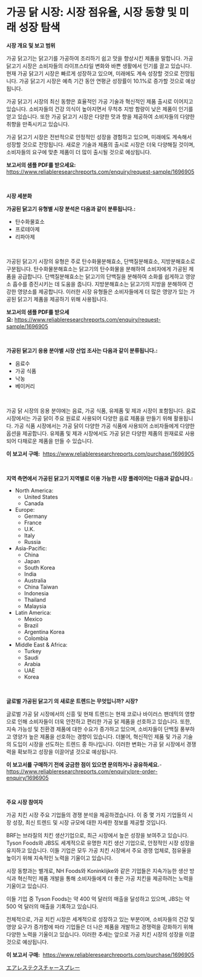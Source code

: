 <p><h1>가공 닭 시장: 시장 점유율, 시장 동향 및 미래 성장 탐색</h1></p><p><strong>시장 개요 및 보고 범위</strong></p>
<p><p>가공 닭고기는 닭고기를 가공하여 조리하기 쉽고 맛을 향상시킨 제품을 말합니다. 가공 닭고기 시장은 소비자들의 라이프스타일 변화와 바쁜 생활에서 인기를 끌고 있습니다. 현재 가공 닭고기 시장은 빠르게 성장하고 있으며, 미래에도 계속 성장할 것으로 전망됩니다. 가공 닭고기 시장은 예측 기간 동안 연평균 성장률이 10.1%로 증가할 것으로 예상됩니다.</p><p>가공 닭고기 시장의 최신 동향은 효율적인 가공 기술과 혁신적인 제품 출시로 이어지고 있습니다. 소비자들의 건강 의식이 높아지면서 무척추 지방 함량이 낮은 제품이 인기를 얻고 있습니다. 또한 가공 닭고기 시장은 다양한 맛과 향을 제공하여 소비자들의 다양한 취향을 만족시키고 있습니다.</p><p>가공 닭고기 시장은 전반적으로 안정적인 성장을 경험하고 있으며, 미래에도 계속해서 성장할 것으로 전망됩니다. 새로운 기술과 제품의 출시로 시장은 더욱 다양해질 것이며, 소비자들의 요구에 맞춘 제품이 더 많이 출시될 것으로 예상됩니다.</p></p>
<p><strong>보고서의 샘플 PDF를 받으세요:</strong> <a href="https://www.reliableresearchreports.com/enquiry/request-sample/1696905">https://www.reliableresearchreports.com/enquiry/request-sample/1696905</a></p>
<p>&nbsp;</p>
<p><strong>시장 세분화</strong></p>
<p><strong>가공된 닭고기 유형별 시장 분석은 다음과 같이 분류됩니다.:</strong></p>
<p><ul><li>탄수화물효소</li><li>프로테아제</li><li>리파아제</li></ul></p>
<p>&nbsp;</p>
<p><p>가공된 닭고기 시장의 유형은 주로 탄수화물분해효소, 단백질분해효소, 지방분해효소로 구분됩니다. 탄수화물분해효소는 닭고기의 탄수화물을 분해하여 소비자에게 가공된 제품을 공급합니다. 단백질분해효소는 닭고기의 단백질을 분해하여 소화를 쉽게하고 영양소 흡수를 증진시키는 데 도움을 줍니다. 지방분해효소는 닭고기의 지방을 분해하여 건강한 영양소를 제공합니다. 이러한 시장 유형들은 소비자들에게 더 많은 영양가 있는 가공된 닭고기 제품을 제공하기 위해 사용됩니다.</p></p>
<p><strong>보고서의 샘플 PDF를 받으세요:</strong>&nbsp;<a href="https://www.reliableresearchreports.com/enquiry/request-sample/1696905">https://www.reliableresearchreports.com/enquiry/request-sample/1696905</a></p>
<p>&nbsp;</p>
<p><strong> 가공된 닭고기 응용 분야별 시장 산업 조사는 다음과 같이 분류됩니다.:</strong></p>
<p><ul><li>음료수</li><li>가공 식품</li><li>낙농</li><li>베이커리</li></ul></p>
<p>&nbsp;</p>
<p><p>가공 닭 시장의 응용 분야에는 음료, 가공 식품, 유제품 및 제과 시장이 포함됩니다. 음료 시장에서는 가공 닭이 주요 원료로 사용되어 다양한 음료 제품을 만들기 위해 활용됩니다. 가공 식품 시장에서는 가공 닭이 다양한 가공 식품에 사용되어 소비자들에게 다양한 옵션을 제공합니다. 유제품 및 제과 시장에서도 가공 닭은 다양한 제품의 원재료로 사용되어 다채로운 제품을 만들 수 있습니다.</p></p>
<p><strong>이 보고서 구매:</strong>&nbsp; <a href="https://www.reliableresearchreports.com/purchase/1696905">https://www.reliableresearchreports.com/purchase/1696905</a></p>
<p>&nbsp;</p>
<p><strong>지역 측면에서 가공된 닭고기 지역별로 이용 가능한 시장 플레이어는 다음과 같습니다.:</strong></p>
<p><ul>
    <li>
        North America:
        <ul>
            <li>United States</li>
            <li>Canada</li>
        </ul>
    </li>
    <li>
        Europe:
        <ul>
            <li>Germany</li>
            <li>France</li>
            <li>U.K.</li>
            <li>Italy</li>
            <li>Russia</li>
        </ul>
    </li>
    <li>
        Asia-Pacific:
        <ul>
            <li>China</li>
            <li>Japan</li>
            <li>South Korea</li>
            <li>India</li>
            <li>Australia</li>
            <li>China Taiwan</li>
            <li>Indonesia</li>
            <li>Thailand</li>
            <li>Malaysia</li>
        </ul>
    </li>
    <li>
        Latin America:
        <ul>
            <li>Mexico</li>
            <li>Brazil</li>
            <li>Argentina Korea</li>
            <li>Colombia</li>
        </ul>
    </li>
    <li>
        Middle East & Africa:
        <ul>
            <li>Turkey</li>
            <li>Saudi</li>
            <li>Arabia</li>
            <li>UAE</li>
            <li>Korea</li>
        </ul>
    </li>
    </ul></p>
<p>&nbsp;</p>
<p><strong>글로벌 가공된 닭고기 의 새로운 트렌드는 무엇입니까? 시장?</strong></p>
<p><p>글로벌 가공 닭 시장에서의 신흥 및 현재 트렌드는 현재 코로나 바이러스 팬데믹의 영향으로 인해 소비자들이 더욱 안전하고 편리한 가공 닭 제품을 선호하고 있습니다. 또한, 지속 가능성 및 친환경 제품에 대한 수요가 증가하고 있으며, 소비자들이 단백질 풍부하고 영양가 높은 제품을 선호하는 경향이 있습니다. 더불어, 혁신적인 제품 및 가공 기술의 도입이 시장을 선도하는 트렌드 중 하나입니다. 이러한 변화는 가공 닭 시장에서 경쟁력을 확보하고 성장을 이끌어낼 것으로 예상됩니다.</p></p>
<p><strong>이 보고서를 구매하기 전에 궁금한 점이 있으면 문의하거나 공유하세요.</strong>- <a href="https://www.reliableresearchreports.com/enquiry/pre-order-enquiry/1696905">https://www.reliableresearchreports.com/enquiry/pre-order-enquiry/1696905</a></p>
<p>&nbsp;</p>
<p><strong>주요 시장 참여자</strong></p>
<p><p>가공 치킨 시장 주요 기업들의 경쟁 분석을 제공하겠습니다. 이 중 몇 가지 기업들의 시장 성장, 최신 트렌드 및 시장 규모에 대한 자세한 정보를 제공할 것입니다. </p><p>BRF는 브라질의 치킨 생산기업으로, 최근 시장에서 높은 성장을 보여주고 있습니다. Tyson Foods와 JBS도 세계적으로 유명한 치킨 생산 기업으로, 안정적인 시장 성장을 유지하고 있습니다. 이들 기업은 모두 가공 치킨 시장에서 주요 경쟁 업체로, 점유율을 높이기 위해 지속적인 노력을 기울이고 있습니다. </p><p>시장 동향과는 별개로, NH Foods와 Koninklijke와 같은 기업들은 지속가능한 생산 방식과 혁신적인 제품 개발을 통해 소비자들에게 더 좋은 가공 치킨을 제공하려는 노력을 기울이고 있습니다. </p><p>이들 기업 중 Tyson Foods는 약 400 억 달러의 매출을 달성하고 있으며, JBS는 약 500 억 달러의 매출을 기록하고 있습니다. </p><p>전체적으로, 가공 치킨 시장은 세계적으로 성장하고 있는 부분이며, 소비자들의 건강 및 영양 요구가 증가함에 따라 기업들은 더 나은 제품을 개발하고 경쟁력을 강화하기 위해 다양한 노력을 기울이고 있습니다. 이러한 추세는 앞으로 가공 치킨 시장의 성장을 이끌 것으로 예상됩니다.</p></p>
<p><strong>이 보고서 구매:</strong>&nbsp;&nbsp;<a href="https://www.reliableresearchreports.com/purchase/1696905">https://www.reliableresearchreports.com/purchase/1696905</a></p>
<p><p><a href="https://github.com/RodHoppe07/Market-Research-Report-List-1/blob/main/107739212497.md">エアレステクスチャースプレー</a></p></p>
